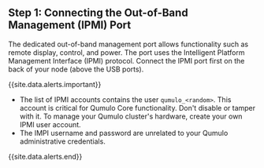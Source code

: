 ## Step 1: Connecting the Out-of-Band Management (IPMI) Port
The dedicated out-of-band management port allows functionality such as remote display, control, and power. The port uses the Intelligent Platform Management Interface (IPMI) protocol. Connect the IPMI port first on the back of your node (above the USB ports).

{{site.data.alerts.important}}
<ul>
  <li>The list of IPMI accounts contains the user <code>qumulo_&lt;random&gt;</code>. This account is critical for Qumulo Core functionality. Don't disable or tamper with it. To manage your Qumulo cluster's hardware, create your own IPMI user account.</li>
  <li>The IMPI username and password are unrelated to your Qumulo administrative credentials.</li>
</ul>
{{site.data.alerts.end}}
